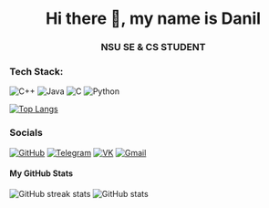 <h1 align="center">Hi there 👋, my name is Danil</h1>

<h3 align="center">NSU SE & CS STUDENT</h3>

### Tech Stack:

![C++](https://img.shields.io/badge/c++-%2300599C.svg?style=for-the-badge&logo=c%2B%2B&logoColor=white) ![Java](https://img.shields.io/badge/java-%23ED8B00.svg?style=for-the-badge&logo=openjdk&logoColor=white) ![C](https://img.shields.io/badge/c-%2300599C.svg?style=for-the-badge&logo=c&logoColor=white) ![Python](https://img.shields.io/badge/python-3670A0?style=for-the-badge&logo=python&logoColor=ffdd54)

<p align="center">
  
  [![Top Langs](https://github-readme-stats.vercel.app/api/top-langs/?username=01trisha)](https://github.com/anuraghazra/github-readme-stats)
  
  </p>

### Socials

[![GitHub](https://img.shields.io/badge/GitHub-181717?logo=github&logoColor=white)](https://github.com/01trisha)
[![Telegram](https://img.shields.io/badge/Telegram-26A5E4?logo=telegram&logoColor=white)](http://t.me/tgctrisha)
[![VK](https://img.shields.io/badge/VK-0077FF?logo=vk&logoColor=white)](https://vk.com/trishasct)
[![Gmail](https://img.shields.io/badge/Email-D14836?logo=gmail&logoColor=white)](mailto:daniltrishkin5@gmail.com)

#### My GitHub Stats
  
  ![GitHub streak stats](https://streak-stats.demolab.com/?user=01trisha)
  ![GitHub stats](https://github-readme-stats.vercel.app/api?username=01trisha&show_icons=true)  
  
